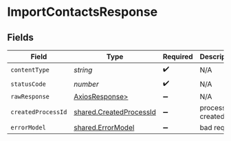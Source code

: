 # ImportContactsResponse


## Fields

| Field                                                              | Type                                                               | Required                                                           | Description                                                        |
| ------------------------------------------------------------------ | ------------------------------------------------------------------ | ------------------------------------------------------------------ | ------------------------------------------------------------------ |
| `contentType`                                                      | *string*                                                           | :heavy_check_mark:                                                 | N/A                                                                |
| `statusCode`                                                       | *number*                                                           | :heavy_check_mark:                                                 | N/A                                                                |
| `rawResponse`                                                      | [AxiosResponse>](https://axios-http.com/docs/res_schema)           | :heavy_minus_sign:                                                 | N/A                                                                |
| `createdProcessId`                                                 | [shared.CreatedProcessId](../../models/shared/createdprocessid.md) | :heavy_minus_sign:                                                 | process id created                                                 |
| `errorModel`                                                       | [shared.ErrorModel](../../models/shared/errormodel.md)             | :heavy_minus_sign:                                                 | bad request                                                        |